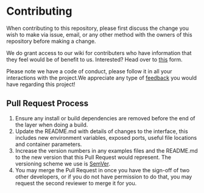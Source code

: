 # Contributing

When contributing to this repository, please first discuss the change you wish to make via issue,
email, or any other method with the owners of this repository before making a change. 

We do grant access to our wiki for contributers who have information that they feel would be of benefit to us. Interested? Head over to [this](https://goo.gl/forms/ptLpV9lEdjMCuG282) form.

Please note we have a code of conduct, please follow it in all your interactions with the project.We appreciate any type of [feedback](https://goo.gl/forms/LIuskdyumqWGm0gH3) you would have regarding this project!

## Pull Request Process

1. Ensure any install or build dependencies are removed before the end of the layer when doing a
   build.
2. Update the README.md with details of changes to the interface, this includes new environment
   variables, exposed ports, useful file locations and container parameters.
3. Increase the version numbers in any examples files and the README.md to the new version that this
   Pull Request would represent. The versioning scheme we use is [SemVer](http://semver.org/).
4. You may merge the Pull Request in once you have the sign-off of two other developers, or if you
   do not have permission to do that, you may request the second reviewer to merge it for you.


